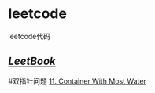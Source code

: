 # leetcode
leetcode代码

[*LeetBook*](https://www.gitbook.com/book/hk029/leetbook/details)
---
#双指针问题
[11. Container With Most Water](https://leetcode.com/problems/container-with-most-water/?tab=Description)
